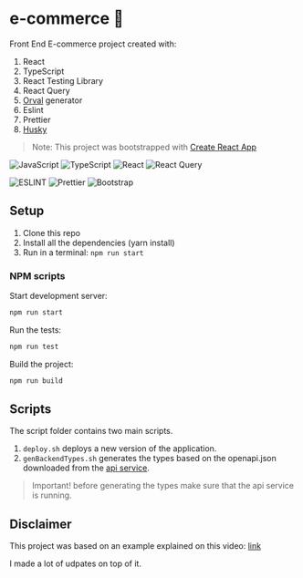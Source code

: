 # e-commerce 🛒

Front End E-commerce project created with:

1. React
2. TypeScript
3. React Testing Library
4. React Query
5. [Orval](https://orval.dev/overview) generator
6. Eslint
7. Prettier
8. [Husky](https://typicode.github.io/husky/#/)

> Note: This project was bootstrapped with [Create React App](https://github.com/facebook/create-react-app)


![JavaScript](https://img.shields.io/badge/javascript-%23323330.svg?style=for-the-badge&logo=javascript&logoColor=%23F7DF1E)
![TypeScript](https://img.shields.io/badge/typescript-%23007ACC.svg?style=for-the-badge&logo=typescript&logoColor=white)
![React](https://img.shields.io/badge/react-%2320232a.svg?style=for-the-badge&logo=react&logoColor=%2361DAFB)
![React Query](https://img.shields.io/badge/-React%20Query-FF4154?style=for-the-badge&logo=react%20query&logoColor=white)

![ESLINT](https://img.shields.io/badge/eslint-3A33D1?style=for-the-badge&logo=eslint&logoColor=white)
![Prettier](https://img.shields.io/badge/prettier-1A2C34?style=for-the-badge&logo=prettier&logoColor=F7BA3E)
![Bootstrap](https://img.shields.io/badge/Bootstrap-563D7C?style=for-the-badge&logo=bootstrap&logoColor=white)

## Setup

1. Clone this repo
2. Install all the dependencies (yarn install)
3. Run in a terminal: `npm run start`
### NPM scripts

Start development server:
```bash
npm run start
```

Run the tests:
```bash
npm run test
```

Build the project:
```bash
npm run build
```
## Scripts

The script folder contains two main scripts.

1. `deploy.sh` deploys a new version of the application.
2. `genBackendTypes.sh` generates the types based on the openapi.json downloaded from the [api service](https://github.com/jhimy-michel/e-commerce-api).

> Important! before generating the types make sure that the api service is running.

## Disclaimer
This project was based on an example explained on this video:
[link](https://www.youtube.com/watch?v=1DklrGoAxDE&ab_channel=freeCodeCamp.org)

I made a lot of udpates on top of it.


